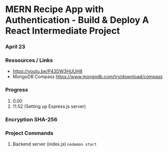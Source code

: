 # MERN Recipe App with Authentication - Build & Deploy A React Intermediate Project

### April 23

### Ressources / Links

- https://youtu.be/P43DW3HUUH8
- MongoDB Compass https://www.mongodb.com/try/download/compass

### Progress
1. 0.00
2. 11.52 (Setting up Express.js server)

### Encryption SHA-256

### Project Commands

1. Backend server (index.js)
```nodemon start```